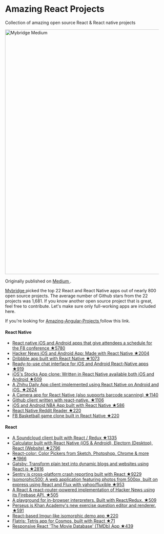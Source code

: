 # Amazing React Projects
Collection of amazing open source React & React native projects

<a href="https://medium.mybridge.co/22-amazing-open-source-react-projects-cb8230ec719f#.oz0g4c7mh"> <img src="background.png" width="800" alt="Mybridge Medium"></a>

Originally published on <a href="https://medium.mybridge.co/22-amazing-open-source-react-projects-cb8230ec719f#.oz0g4c7mh"> Medium </a>.

<a href="http://www.mybridge.co"> Mybridge </a> picked the top 22 React and React Native apps out of nearly 800 open source projects. The average number of Github stars from the 22 projects was 1,681. If you know another open source project that is great, feel free to contribute. Let's make sure only full-working apps are included here.

If you're looking for <a href="https://github.com/jiwonbest/amazing-angular-projects"> Amazing-Angular-Projects </a> follow this link.

#### React Native 
* [React native iOS and Android apps that give attendees a schedule for the F8 conference ★5780](https://github.com/fbsamples/f8app)
* [Hacker News iOS and Android App: Made with React Native ★2004](https://github.com/iSimar/HackerNews-React-Native)
* [Dribbble app built with React Native ★1073](https://github.com/catalinmiron/react-native-dribbble-app)
* [Ready-to-use chat interface for iOS and Android React-Native apps ★919](https://github.com/FaridSafi/react-native-gifted-messenger)
* [iOS's Stocks App clone: Written in React Native available both iOS and Android ★609](https://github.com/7kfpun/FinanceReactNative)
* [A Zhihu Daily App client implemented using React Native on Android and iOS. ★2624](https://github.com/race604/ZhiHuDaily-React-Native)
* [A Camera app for React Native (also supports barcode scanning) ★1140](https://github.com/lwansbrough/react-native-camera)
* [Github client written with react-native. ★1106](https://github.com/xiekw2010/react-native-gitfeed)
* [iOS and Android NBA App built with React Native ★586](https://github.com/wwayne/react-native-nba-app)
* [React Native Reddit Reader ★220](https://github.com/akveo/react-native-reddit-reader)
* [FB Basketball game clone built in React Native ★220](https://github.com/faridsafi/react-native-basketball)

#### React 
* [A Soundcloud client built with React / Redux ★1335](https://github.com/andrewngu/sound-redux)
* [Calculator built with React Native (iOS & Android), Electorn (Desktop), React (Website) ★2796](https://github.com/benoitvallon/react-native-nw-react-calculator)
* [React-color: Color Pickers from Sketch, Photoshop, Chrome & more ★1966](https://github.com/casesandberg/react-color)
* [Gatsby: Transform plain text into dynamic blogs and websites using React.js ★2816](https://github.com/gatsbyjs/gatsby)
* [Sentry is cross-platform crash reporting built with React ★9229](https://github.com/getsentry/sentry/)
* [Isomorphic500: A web application featuring photos from 500px, built on express using React and Flux with yahoo/fluxible ★953](https://github.com/gpbl/isomorphic500)
* [A React & react-router-powered implementation of Hacker News using its Firebase API. ★505](https://github.com/insin/react-hn)
* [A playground for in-browser interpreters. Built with React/Redux. ★509](https://github.com/fatiherikli/fil)
* [Perseus is Khan Academy's new exercise question editor and renderer. ★591](https://github.com/khan/perseus)
* [React-based Imgur-like isomorphic demo app ★220](https://github.com/BinaryMuse/imgsible)
* [Flatris:  Tetris app for Cosmos, built with React ★71](https://github.com/skidding/flatris)
* [Responsive React 'The Movie Database' (TMDb) App ★439](https://github.com/SKempin/reactjs-tmdb-app)

